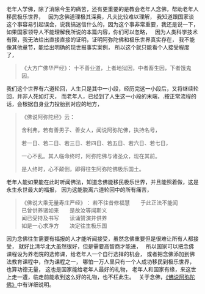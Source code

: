 老年人学佛，除了消除今生的痛苦，还有更重要的是教会老年人念佛，帮助老年人移民极乐世界，
&nbsp;
因为念佛道理极其深奥，凡夫比较难以理解，
我知道跟国家谈这个事容易引起误会，说我搞迷信什么的，因为这个事非常重要，我还是说一下，
如果国家领导人不能理解我所说的本篇内容，你们可以忽略，
&nbsp;
因为人类科学技术有限，我无法给出直接直接的证明，证明阿弥陀佛和极乐世界真实存在，
我不能像其他章节，能给出明确的现世报事实案例，
所以这个就只能看个人接受程度了，
&nbsp;
> 《大方广佛华严经》：
> 十不善业道，上者地狱因，中者畜生因，下者饿鬼因。

我们这个世界有六道轮回，人生只是其中一小段，经历完这一小段后，又将继续轮回，并非人死如灯灭，
而老年人，已经到了人生这一小段的末端，.按正常流程的话，会根据自身业力投胎到对应的地方，
&nbsp;
> 《佛说阿弥陀经》云： 
> 
> 舍利弗，若有善男子、善女人，闻说阿弥陀佛，执持名号，
> 
> 若一日、若二日、若三日、若四日、若五日、若六日、若七日，
> 
> 一心不乱。其人临命终时，阿弥陀佛与诸圣众，现在其前。
> 
> 是人终时，心不颠倒，即得往生阿弥陀佛极乐国土。

老年人能如果能在此时听闻佛法，知道念佛能移民极乐世界，并且能照着做，这是永生永世最大的福报，
因为这能脱离六道轮回中的所有痛苦，
&nbsp;
> 《佛说大乘无量寿庄严经》﻿：
> 若不往昔修福慧　　于此正法不能闻  
> 已曾供养诸如来　　是故汝等闻斯义  
> 闻已受持及书写　　读诵赞演并供养  
> 如是一心求净方　　决定往生极乐国

因为念佛往生需要有福报的人才能听闻接受，虽然念佛重要但是很难让所有人都接受，
就好比清华北大虽然很好，但是需要高智商才能进，
&nbsp;
所以国家可以把念佛课程设为养老院的选修课，给老年人一个自行选择的机会，
或者把念佛添加到佛法教育课程中，作为课程之一，
哪怕一万人里只有一个人成功移民到极乐世界，也算功德无量，
这也是国家能给老年人最好的礼物，
老年人和国家有缘，来这世上走一遭，临走前能收到这么好的礼物，也不枉此生。
&nbsp;
关于念佛，[《佛说阿弥陀佛》](https://7qrbxke2v5.k.topthink.com/@7qrb9wg2v5/mulu.html)中有详细说明。
